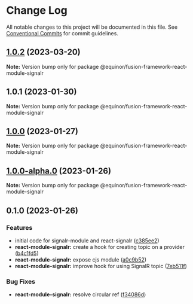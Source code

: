 # Change Log

All notable changes to this project will be documented in this file.
See [Conventional Commits](https://conventionalcommits.org) for commit guidelines.

## [1.0.2](https://github.com/equinor/fusion-framework/compare/@equinor/fusion-framework-react-module-signalr@1.0.1...@equinor/fusion-framework-react-module-signalr@1.0.2) (2023-03-20)

**Note:** Version bump only for package @equinor/fusion-framework-react-module-signalr

## 1.0.1 (2023-01-30)

**Note:** Version bump only for package @equinor/fusion-framework-react-module-signalr

## [1.0.0](https://github.com/equinor/fusion-framework/compare/@equinor/fusion-framework-react-module-signalr@0.1.0...@equinor/fusion-framework-react-module-signalr@1.0.0) (2023-01-27)

**Note:** Version bump only for package @equinor/fusion-framework-react-module-signalr

## [1.0.0-alpha.0](https://github.com/equinor/fusion-framework/compare/@equinor/fusion-framework-react-module-signalr@0.1.0...@equinor/fusion-framework-react-module-signalr@1.0.0-alpha.0) (2023-01-26)

**Note:** Version bump only for package @equinor/fusion-framework-react-module-signalr

## 0.1.0 (2023-01-26)

### Features

-   initial code for signalr-module and react-signalr ([c385ee2](https://github.com/equinor/fusion-framework/commit/c385ee2eca6ee58d87e2de955c43c2b75212efe4))
-   **react-module-signalr:** create a hook for creating topic on a provider ([b4c1fd5](https://github.com/equinor/fusion-framework/commit/b4c1fd5c35b8b570380201a87a5142b617730a00))
-   **react-module-signalr:** expose cjs module ([a0c9b52](https://github.com/equinor/fusion-framework/commit/a0c9b52bd5f05e5419267ff05e6d533b5ea98bcb))
-   **react-module-signalr:** improve hook for using SignalR topic ([7eb511f](https://github.com/equinor/fusion-framework/commit/7eb511fb7a3f603aa418e5dfa969bea3b175d41c))

### Bug Fixes

-   **react-module-signalr:** resolve circular ref ([f34086d](https://github.com/equinor/fusion-framework/commit/f34086d1710f2a3494feb19dd09079f66a1b5d63))
